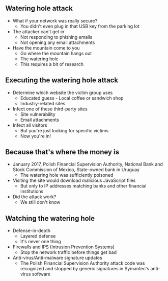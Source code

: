 ## Watering hole attack
- What if your network was really secure?
	- You didn't even plug in that USB key from the parking lot
- The attacker can't get in
	- Not responding to phishing emails
	- Not opening any email attachments
- Have the mountain come to you
	- Go where the mountain hangs out
	- The watering hole
	- This requires a bit of research
## Executing the watering hole attack
- Determine which website the victim group uses
	- Educated guess - Local coffee or sandwich shop
	- Industry-related sites
- Infect one of these third-party sites
	- Site vulnerability
	- Email attachments
- Infect all visitors
	- But you're just looking for specific victims
	- Now you're in!
## Because that's where the money is
- January 2017, Polish Financial Supervision Authority, National Bank and Stock Commission of Mexico, State-owned bank in Uruguay
	- The watering hole was sufficiently poisoned
- Visiting the site would download malicious JavaScript files
	- But only to IP addresses matching banks and other financial institutions
- Did the attack work?
	- We still don't know
## Watching the watering hole
- Defense-in-depth
	- Layered defense
	- It's never one thing
- Firewalls and IPS (Intrusion Prevention Systems)
	- Stop the network traffic before things get bad
- Anti-virus/Anti-malware signature updates
	- The Polish Financial Supervision Authority attack code was recognized and stopped by generic signatures in Symantec's anti-virus software